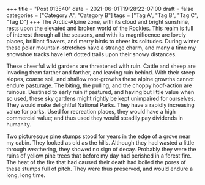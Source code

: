 +++
title = "Post 013540"
date = 2021-06-01T19:28:22-07:00
draft = false
categories = ["Category A", "Category B"]
tags = ["Tag A", "Tag B", "Tag C", "Tag D"]
+++
The Arctic-Alpine zone, with its cloud and bright sunshine, rests upon the elevated and broken world of the Rockies. This realm is full of interest through all the seasons, and with its magnificence are lovely places, brilliant flowers, and merry birds to cheer its solitudes. During winter these polar mountain-stretches have a strange charm, and many a time my snowshoe tracks have left dotted trails upon their snowy distances.

These cheerful wild gardens are threatened with ruin. Cattle and sheep are invading them farther and farther, and leaving ruin behind. With their steep slopes, coarse soil, and shallow root-growths these alpine growths cannot endure pasturage. The biting, the pulling, and the choppy hoof-action are ruinous. Destined to early ruin if pastured, and having but little value when so used, these sky gardens might rightly be kept unimpaired for ourselves. They would make delightful National Parks. They have a rapidly increasing value for parks. Used for recreation places, they would have a high commercial value; and thus used they would steadily pay dividends in humanity.

Two picturesque pine stumps stood for years in the edge of a grove near my cabin. They looked as old as the hills. Although they had wasted a little through weathering, they showed no sign of decay. Probably they were the ruins of yellow pine trees that before my day had perished in a forest fire. The heat of the fire that had caused their death had boiled the pores of these stumps full of pitch. They were thus preserved, and would endure a long, long time.
